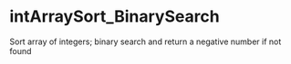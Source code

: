 # intArraySort_BinarySearch
Sort array of integers; binary search and return a negative number if not found
